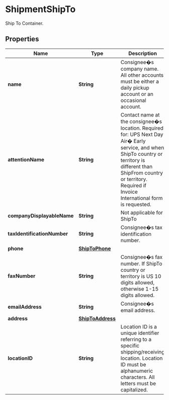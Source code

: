 

# ShipmentShipTo

Ship To Container.

## Properties

| Name | Type | Description | Notes |
|------------ | ------------- | ------------- | -------------|
|**name** | **String** | Consignee�s company name.  All other accounts must be either a daily pickup account or an occasional account. |  |
|**attentionName** | **String** | Contact name at the consignee�s location.  Required for: UPS Next Day Air� Early service, and when ShipTo country or territory is different than ShipFrom country or territory.   Required if Invoice International form is requested. |  [optional] |
|**companyDisplayableName** | **String** | Not applicable for ShipTo |  [optional] |
|**taxIdentificationNumber** | **String** | Consignee�s tax identification number. |  [optional] |
|**phone** | [**ShipToPhone**](ShipToPhone.md) |  |  [optional] |
|**faxNumber** | **String** | Consignee�s fax number.  If ShipTo country or territory is US 10 digits allowed, otherwise 1-15 digits allowed. |  [optional] |
|**emailAddress** | **String** | Consignee�s email address. |  [optional] |
|**address** | [**ShipToAddress**](ShipToAddress.md) |  |  |
|**locationID** | **String** | Location ID is a unique identifier referring to a specific shipping/receiving location.  Location ID must be alphanumeric characters. All letters must be capitalized. |  [optional] |




